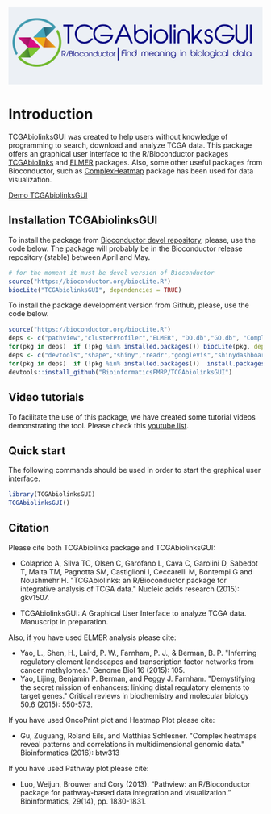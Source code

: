 ![](inst/app/www/logo_gray2.png)

# Introduction

TCGAbiolinksGUI was created to help users without knowledge of programming to search, download and analyze 
TCGA data. This package offers an graphical user interface to the R/Bioconductor packages [TCGAbiolinks]( 	http://bioconductor.org/packages/TCGAbiolinks/)  and [ELMER](http://bioconductor.org/packages/ELMER/) packages.
Also, some other useful packages from Bioconductor, such as [ComplexHeatmap](http://bioconductor.org/packages/ComplexHeatmap/)  package  has been used for data visualization.

[Demo TCGAbiolinksGUI](https://tcgabiolinksgui.shinyapps.io/tcgabiolinks/)

## Installation TCGAbiolinksGUI

To install the package from [Bioconductor devel repository](http://bioconductor.org/packages/devel/bioc/html/TCGAbiolinksGUI.html), please, use the code below. The package will probably be in the Bioconductor release repository (stable) between April and May. 

```R
# for the moment it must be devel version of Bioconductor
source("https://bioconductor.org/biocLite.R")
biocLite("TCGAbiolinksGUI", dependencies = TRUE)
```

To install the package development version from Github, please, use the code below.
```R
source("https://bioconductor.org/biocLite.R")
deps <- c("pathview","clusterProfiler","ELMER", "DO.db","GO.db", "ComplexHeatmap","EDASeq", "TCGAbiolinks")
for(pkg in deps)  if (!pkg %in% installed.packages()) biocLite(pkg, dependencies = TRUE)
deps <- c("devtools","shape","shiny","readr","googleVis","shinydashboard","shinyFiles","shinyjs","shinyBS")
for(pkg in deps)  if (!pkg %in% installed.packages())  install.packages(pkg,dependencies = TRUE)
devtools::install_github("BioinformaticsFMRP/TCGAbiolinksGUI")
```

## Video tutorials

To facilitate the use of this package, we have created some tutorial videos demonstrating the tool.
Please check this [youtube list](https://www.youtube.com/playlist?list=PLoDzAKMJh15m40f7OqOLAW0nJwkVStJIJ).


## Quick start

The following commands should be used in order to start the graphical user interface.

```R
library(TCGAbiolinksGUI)
TCGAbiolinksGUI()
```

## Citation

Please cite both TCGAbiolinks package and TCGAbiolinksGUI: 

* Colaprico A, Silva TC, Olsen C, Garofano L, Cava C, Garolini D, Sabedot T, Malta TM, Pagnotta SM, Castiglioni I, Ceccarelli M, Bontempi G and Noushmehr H. "TCGAbiolinks: an R/Bioconductor package for integrative analysis of TCGA data." Nucleic acids research (2015): gkv1507.

* TCGAbiolinksGUI: A Graphical User Interface to analyze TCGA data. Manuscript in preparation.

Also, if you have used ELMER analysis please cite:

* Yao, L., Shen, H., Laird, P. W., Farnham, P. J., & Berman, B. P. "Inferring regulatory element landscapes and transcription factor networks from cancer methylomes." Genome Biol 16 (2015): 105.
* Yao, Lijing, Benjamin P. Berman, and Peggy J. Farnham. "Demystifying the secret mission of enhancers: linking distal regulatory elements to target genes." Critical reviews in biochemistry and molecular biology 50.6 (2015): 550-573.


If you have used  OncoPrint plot and Heatmap Plot please cite:

* Gu, Zuguang, Roland Eils, and Matthias Schlesner. "Complex heatmaps reveal patterns and correlations in multidimensional genomic data." Bioinformatics (2016): btw313

If you have used  Pathway plot please cite:

* Luo, Weijun, Brouwer and Cory (2013). “Pathview: an R/Bioconductor package for pathway-based data integration and visualization.” Bioinformatics, 29(14), pp. 1830-1831.

